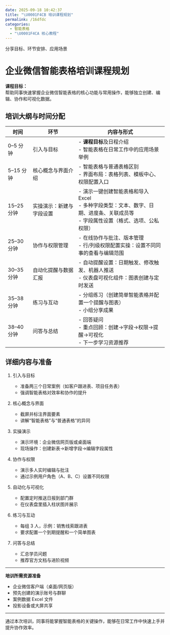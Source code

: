 ```yaml
---
date: 2025-09-18 10:42:37
title: "\U0001F4CB 培训课程规划"
permalink: /16dfdc
categories:
  - 智能表格
  - "\U0001F4CA 核心教程"
---
```


分享目标、环节安排、应用场景

# 企业微信智能表格培训课程规划

**课程目标：**  
帮助同事快速掌握企业微信智能表格的核心功能与常用操作，能够独立创建、编辑、协作和可视化数据。

## 培训大纲与时间分配

| 时间       | 环节                     | 内容与形式                                                                                                                           |
| ---------- | ------------------------ | ------------------------------------------------------------------------------------------------------------------------------------ |
| 0–5 分钟   | 引入与目标               | - **课程目标**及日程介绍<br>- 智能表格在日常工作中的应用场景举例                                                                     |
| 5–15 分钟  | 核心概念与界面介绍       | - 智能表格与普通表格区别<br>- 界面布局：表格列表、模板中心、权限配置入口                                                             |
| 15–25 分钟 | 实操演示：新建与字段设置 | - 演示一键创建智能表格和导入 Excel<br>- 多种字段类型：文本、数字、日期、进度条、关联成员等<br>- 字段属性设置（格式、选项、公私权限） |
| 25–30 分钟 | 协作与权限管理           | - 在线协作与批注、版本管理<br>- 行/列级权限配置实操：设置不同同事的查看与编辑范围                                                    |
| 30–35 分钟 | 自动化提醒与数据汇报     | - 自动提醒设置：日期触发、修改触发、机器人推送<br>- 仪表盘可视化组件：图表创建与定时发送                                             |
| 35–38 分钟 | 练习与互动               | - 分组练习（创建简单智能表格并配置一个提醒与图表）<br>- 小组分享成果                                                                 |
| 38–40 分钟 | 问答与总结               | - 回答疑问<br>- 重点回顾：创建→字段→权限→提醒→可视化<br>- 下一步学习资源推荐                                                         |

## 详细内容与准备

1. 引入与目标

   - 准备两三个日常案例（如客户跟进表、项目任务表）
   - 强调智能表格对效率和协作的提升

2. 核心概念与界面

   - 截屏并标注界面要素
   - 讲解“智能表格”与“普通表格”的异同

3. 实操演示

   - 演示环境：企业微信网页版或桌面端
   - 现场操作：创建新表→新增字段→编辑字段属性

4. 协作与权限

   - 演示多人实时编辑与批注
   - 通过示例用户角色（A、B、C）设置不同权限

5. 自动化与可视化

   - 配置定时推送日报到部门群
   - 在仪表盘里插入柱状图并展示

6. 练习与互动

   - 每组 3 人，示例：销售线索跟进表
   - 要求配置一个到期提醒和一个简单图表

7. 问答与总结
   - 汇总学员问题
   - 推荐官方文档与进阶视频

---

**培训所需资源准备**

- 企业微信客户端（桌面/网页版）
- 预先创建的演示账号与群聊
- 案例数据 Excel 文件
- 投影设备或大屏共享

---

通过本次培训，同事将能掌握智能表格的关键操作，能够在日常工作中快速上手并提升协作效率。
